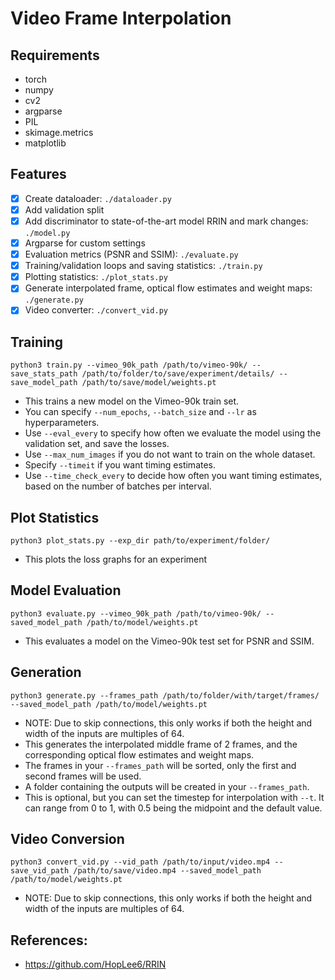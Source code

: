 # Video Frame Interpolation
## Requirements
- torch
- numpy
- cv2
- argparse
- PIL
- skimage.metrics
- matplotlib

## Features
- [X] Create dataloader: `./dataloader.py`
- [X] Add validation split
- [X] Add discriminator to state-of-the-art model RRIN and mark changes: `./model.py`
- [X] Argparse for custom settings
- [X] Evaluation metrics (PSNR and SSIM): `./evaluate.py`
- [X] Training/validation loops and saving statistics: `./train.py`
- [X] Plotting statistics: `./plot_stats.py`
- [X] Generate interpolated frame, optical flow estimates and weight maps: `./generate.py`
- [X] Video converter: `./convert_vid.py`

## Training
`python3 train.py --vimeo_90k_path /path/to/vimeo-90k/ --save_stats_path /path/to/folder/to/save/experiment/details/ --save_model_path /path/to/save/model/weights.pt`

- This trains a new model on the Vimeo-90k train set.
- You can specify `--num_epochs`, `--batch_size` and `--lr` as hyperparameters.
- Use `--eval_every` to specify how often we evaluate the model using the validation set, and save the losses.
- Use `--max_num_images` if you do not want to train on the whole dataset.
- Specify `--timeit` if you want timing estimates.
- Use `--time_check_every` to decide how often you want timing estimates, based on the number of batches per interval.

## Plot Statistics
`python3 plot_stats.py --exp_dir path/to/experiment/folder/`

- This plots the loss graphs for an experiment

## Model Evaluation
`python3 evaluate.py --vimeo_90k_path /path/to/vimeo-90k/ --saved_model_path /path/to/model/weights.pt`

- This evaluates a model on the Vimeo-90k test set for PSNR and SSIM.

## Generation
`python3 generate.py --frames_path /path/to/folder/with/target/frames/ --saved_model_path /path/to/model/weights.pt`

- NOTE: Due to skip connections, this only works if both the height and width of the inputs are multiples of 64.
- This generates the interpolated middle frame of 2 frames, and the corresponding optical flow estimates and weight maps.
- The frames in your `--frames_path` will be sorted, only the first and second frames will be used.
- A folder containing the outputs will be created in your `--frames_path`.
- This is optional, but you can set the timestep for interpolation with `--t`. It can range from 0 to 1, with 0.5 being the midpoint and the default value.

## Video Conversion
`python3 convert_vid.py --vid_path /path/to/input/video.mp4 --save_vid_path /path/to/save/video.mp4 --saved_model_path /path/to/model/weights.pt`

- NOTE: Due to skip connections, this only works if both the height and width of the inputs are multiples of 64.


## References:
- https://github.com/HopLee6/RRIN